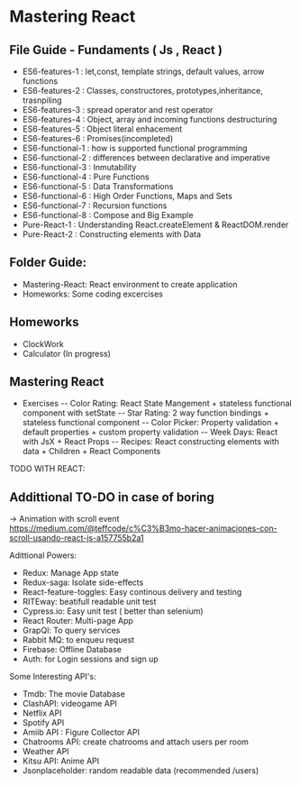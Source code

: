 # Mastering React
## File Guide - Fundaments ( Js , React )
- ES6-features-1 : let,const, template strings, default values, arrow functions
- ES6-features-2 : Classes, constructores, prototypes,inheritance, trasnpiling
- ES6-features-3 : spread operator and rest operator
- ES6-features-4 : Object, array and incoming functions destructuring
- ES6-features-5 : Object literal enhacement
- ES6-features-6 : Promises(incompleted)
- ES6-functional-1 : how is supported functional programming
- ES6-functional-2 : differences between declarative and imperative
- ES6-functional-3 : Inmutability
- ES6-functional-4 : Pure Functions
- ES6-functional-5 : Data Transformations
- ES6-functional-6 : High Order Functions, Maps and Sets
- ES6-functional-7 : Recursion functions
- ES6-functional-8 : Compose and Big Example
- Pure-React-1 : Understanding React.createElement & ReactDOM.render
- Pure-React-2 : Constructing elements with Data

## Folder Guide:
- Mastering-React: React environment to create application
- Homeworks: Some coding excercises

## Homeworks
- ClockWork
- Calculator (In progress)

## Mastering React
- Exercises
-- Color Rating: React State Mangement + stateless functional component with setState
-- Star Rating: 2 way function bindings + stateless functional component
-- Color Picker: Property validation + default properties + custom property validation
-- Week Days: React with JsX + React Props
-- Recipes: React constructing elements with data + Children + React Components

TODO  WITH REACT:


## Addittional TO-DO in case of boring

-> Animation with scroll event
https://medium.com/@teffcode/c%C3%B3mo-hacer-animaciones-con-scroll-usando-react-js-a157755b2a1

Adittional Powers:
- Redux: Manage App state
- Redux-saga: Isolate side-effects
- React-feature-toggles: Easy continous delivery and testing
- RITEway: beatifull readable unit test
- Cypress.io: Easy unit test ( better than selenium)
- React Router: Multi-page App
- GrapQl: To query services
- Rabbit MQ: to enqueu request
- Firebase: Offline Database
- Auth: for Login sessions and sign up

Some Interesting API's:
- Tmdb: The movie Database
- ClashAPI: videogame API
- Netflix API
- Spotify API
- Amiib API : Figure Collector API
- Chatrooms API: create chatrooms and attach users per room
- Weather API
- Kitsu API: Anime API
- Jsonplaceholder: random readable data (recommended /users)